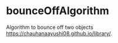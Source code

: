 # bounceOffAlgorithm
Algorithm to bounce off two objects
https://chauhanaayushi08.github.io/library/.
